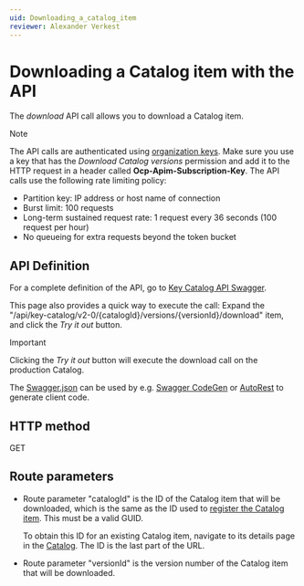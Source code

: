 ```yaml
---
uid: Downloading_a_catalog_item
reviewer: Alexander Verkest
---
```


# Downloading a Catalog item with the API

The *download* API call allows you to download a Catalog item.

> [!NOTE]
> The API calls are authenticated using [organization keys](xref:Managing_dataminer_services_keys#organization-keys). Make sure you use a key that has the *Download Catalog versions* permission and add it to the HTTP request in a header called **Ocp-Apim-Subscription-Key**. The API calls use the following rate limiting policy:
>
> - Partition key: IP address or host name of connection
> - Burst limit: 100 requests
> - Long-term sustained request rate: 1 request every 36 seconds (100 request per hour)
> - No queueing for extra requests beyond the token bucket

## API Definition

For a complete definition of the API, go to [Key Catalog API Swagger](https://catalogapi-prod.cca-prod.aks.westeurope.dataminer.services/swagger/index.html?urls.primaryName=Key+Catalog+API+v2.0).

This page also provides a quick way to execute the call: Expand the "/api/key-catalog/v2-0/{catalogId}/versions/{versionId}/download" item, and click the *Try it out* button.

> [!IMPORTANT]
> Clicking the *Try it out* button will execute the download call on the production Catalog.

The [Swagger.json](https://catalogapi-prod.cca-prod.aks.westeurope.dataminer.services/swagger/key-catalog_2.0/swagger.json) can be used by e.g. [Swagger CodeGen](https://swagger.io/docs/open-source-tools/swagger-codegen/) or [AutoRest](https://azure.github.io/autorest/generate/) to generate client code.

## HTTP method

GET

## Route parameters

- Route parameter "catalogId" is the ID of the Catalog item that will be downloaded, which is the same as the ID used to [register the Catalog item](xref:Register_Catalog_Item#registering-a-catalog-item-with-the-api). This must be a valid GUID.

  To obtain this ID for an existing Catalog item, navigate to its details page in the [Catalog](https://catalog.dataminer.services/). The ID is the last part of the URL.

- Route parameter "versionId" is the version number of the Catalog item that will be downloaded.

